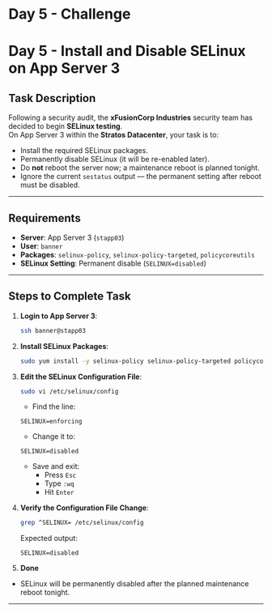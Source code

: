 
# Day 5 - Challenge
# Day 5 - Install and Disable SELinux on App Server 3

## Task Description
Following a security audit, the **xFusionCorp Industries** security team has decided to begin **SELinux testing**.  
On App Server 3 within the **Stratos Datacenter**, your task is to:

- Install the required SELinux packages.  
- Permanently disable SELinux (it will be re-enabled later).  
- Do **not** reboot the server now; a maintenance reboot is planned tonight.  
- Ignore the current `sestatus` output — the permanent setting after reboot must be disabled.

---

## Requirements
- **Server**: App Server 3 (`stapp03`)  
- **User**: `banner`  
- **Packages**: `selinux-policy`, `selinux-policy-targeted`, `policycoreutils`  
- **SELinux Setting**: Permanent disable (`SELINUX=disabled`)  

---

## Steps to Complete Task
1. **Login to App Server 3**:
    ```bash
    ssh banner@stapp03
    ```

2. **Install SELinux Packages**:
    ```bash
    sudo yum install -y selinux-policy selinux-policy-targeted policycoreutils
    ```

3. **Edit the SELinux Configuration File**:
    ```bash
    sudo vi /etc/selinux/config
    ```
    - Find the line:
    ```
    SELINUX=enforcing
    ```
    - Change it to:
    ```
    SELINUX=disabled
    ```
    - Save and exit:
        - Press `Esc`  
        - Type `:wq`  
        - Hit `Enter`

4. **Verify the Configuration File Change**:
    ```bash
    grep ^SELINUX= /etc/selinux/config
    ```
    Expected output:
    ```
    SELINUX=disabled
    ```

5. **Done**
- SELinux will be permanently disabled after the planned maintenance reboot tonight.

---

